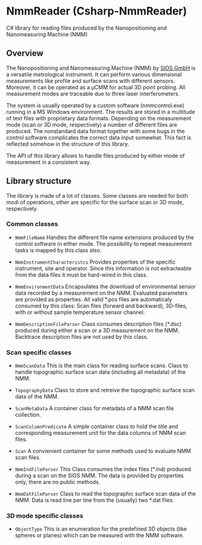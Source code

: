 # NmmReader (Csharp-NmmReader)

C# library for reading files produced by the Nanopositioning and Nanomeasuring Machine (NMM)

## Overview

The Nanopositioning and Nanomeasuring Machine (NMM) by [SIOS GmbH](https://sios-de.com) is a versatile metrological instrument. It can perform various dimensional measurements like profile and surface scans with different sensors. Moreover, it can be operated as a µCMM for actual 3D point probing. All measurement modes are traceable due to three laser interferometers.

The system is usually operated by a custom software (nmmcontrol.exe) running in a MS Windows environment. The results are stored in a multitude of text files with proprietary data formats. Depending on the measurement mode (scan or 3D mode, respectively) a number of different files are produced. The nonstandard data format together with some bugs in the control software complicates the correct data input somewhat. This fact is reflected somehow in the structure of this library.

The API of this library allows to handle files produced by either mode of measurement in a consistent way. 

## Library structure

The library is made of a lot of classes. Some classes are needed for both modi of operations, other are specific for the surface scan or 3D mode, respectively.

### Common classes

* `NmmFileName`
Handles the different file name extensions produced by the control software in either mode. The possibility to repeat measurement tasks is mapped by this class also.
 
* `NmmInstrumentCharacteristcs`
Provides properties of the specific instrument, site and operator. Since this information is not extracteable from the data files it must be hard-wired in this class.
 
* `NmmEnvironmentData`
Encapsulates the download of environmental sensor data recorded by a measurement on the NMM. Evaluated parameters are provided as properties. All valid *.pos files are automaticaly consumed by this class: Scan files (forward and backward), 3D-files, with or without sample temperature sensor channel.

* `NmmDescriptionFileParser`
Class consumes description files (*.dsc) produced during either a scan or a 3D measurement on the NMM. Backtrace description files are not used by this class.

 
### Scan specific classes

* `NmmScanData`
  This is the main class for reading surface scans. Class to handle topographic surface scan data (including all metadata) of the NMM.
 
* `TopographyData`
  Class to store and retreive the topographic surface scan data of the NMM.
 
* `ScanMetaData`
  A container class for metadata of a NMM scan file collection.
 
* `ScanColumnPredicate`
  A simple container class to hold the title and corresponding measurement unit for the data columns of NMM scan files.
 
* `Scan`
  A convienient container for some methods used to evaluate NMM scan files.
 
* `NmmIndFileParser`
   This Class consumes the index files (*.ind) produced during a scan on the SIOS NMM. The data is provided by properties only, there are no public methods.
 
* `NmmDatFileParser`
   Class to read the topographic surface scan data of the NMM. Data is read line per line from the (usually) two *.dat files.

### 3D mode specific classes

* `ObjectType`
This is an enumeration for the predefined 3D objects (like spheres or planes) which can be measured with the NMM software.



